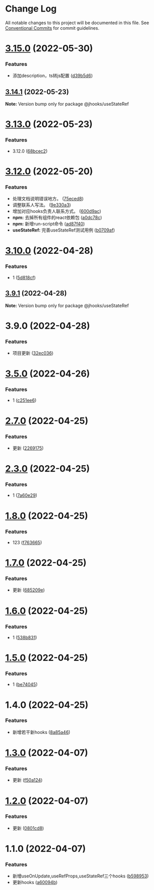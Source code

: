 # Change Log

All notable changes to this project will be documented in this file.
See [Conventional Commits](https://conventionalcommits.org) for commit guidelines.

# [3.15.0](https://coding.jd.com/jx-promote-base/jhooks/compare/v3.14.1...v3.15.0) (2022-05-30)


### Features

* 添加description，ts转js配置 ([d39b5d6](https://coding.jd.com/jx-promote-base/jhooks/commits/d39b5d6cce688f001f848377f11291f266f1279a))





## [3.14.1](https://coding.jd.com/jx-promote-base/jhooks/compare/v3.14.0...v3.14.1) (2022-05-23)

**Note:** Version bump only for package @jhooks/useStateRef





# [3.13.0](https://coding.jd.com/jx-promote-base/jhooks/compare/v3.12.0...v3.13.0) (2022-05-23)


### Features

* 3.12.0 ([68bcec2](https://coding.jd.com/jx-promote-base/jhooks/commits/68bcec291beee819e04a189df12840de01d5a19c))





# [3.12.0](https://coding.jd.com/jx-promote-base/jhooks/compare/v3.11.0...v3.12.0) (2022-05-20)


### Features

* 处理文档说明错误地方。 ([75eced8](https://coding.jd.com/jx-promote-base/jhooks/commits/75eced8109b651902e2a75c1baf8fff2cf18d2fd))
* 调整联系人写法。 ([9e330a3](https://coding.jd.com/jx-promote-base/jhooks/commits/9e330a392069b4ef616d863df6835f62026447af))
* 增加对应hooks负责人联系方式。 ([600d9ac](https://coding.jd.com/jx-promote-base/jhooks/commits/600d9aca98380e56f5ea9ed45657f748c5bdd4bb))
* **npm:** 去掉所有组件的react依赖包 ([a0dc78c](https://coding.jd.com/jx-promote-base/jhooks/commits/a0dc78c4e47a9aab773941e2901a7d4710691010))
* **npm:** 新增run-script命令  ([ad87f40](https://coding.jd.com/jx-promote-base/jhooks/commits/ad87f4026d32ec2761a55dec6a182df7ffe656a2))
* **useStateRef:** 完善useStateRef测试用例 ([b0709af](https://coding.jd.com/jx-promote-base/jhooks/commits/b0709af3fda40e5a4b2e76126c91237775952967))





# [3.10.0](https://coding.jd.com/jx-promote-base/jhooks/compare/v3.9.1...v3.10.0) (2022-04-28)


### Features

* 1 ([5d818cf](https://coding.jd.com/jx-promote-base/jhooks/commits/5d818cf84d6ddd1e5f819fe88254176088201f98))





## [3.9.1](https://coding.jd.com/jx-promote-base/jhooks/compare/v3.9.0...v3.9.1) (2022-04-28)

**Note:** Version bump only for package @jhooks/useStateRef





# 3.9.0 (2022-04-28)


### Features

* 项目更新 ([32ec036](https://coding.jd.com/jx-promote-base/jhooks/commits/32ec036b28c62a4e1713d7556dbc6bbdd1c66e6c))





# [3.5.0](https://coding.jd.com/jx-promote-base/jhooks/compare/v3.4.0...v3.5.0) (2022-04-26)


### Features

* 1 ([c251ee6](https://coding.jd.com/jx-promote-base/jhooks/commits/c251ee62c3656bcde2dbb50c8959794b02439606))





# [2.7.0](https://coding.jd.com/jx-promote-base/jhooks/compare/v2.6.0...v2.7.0) (2022-04-25)


### Features

* 更新 ([2269175](https://coding.jd.com/jx-promote-base/jhooks/commits/2269175f379ec627eb96363112f0c393bdfdcc33))





# [2.3.0](https://coding.jd.com/jx-promote-base/jhooks/compare/v2.2.0...v2.3.0) (2022-04-25)


### Features

* 1 ([7a60e29](https://coding.jd.com/jx-promote-base/jhooks/commits/7a60e29f0b1191e2450ef82bc45ca9b47a6ccfc9))





# [1.8.0](https://coding.jd.com/jx-promote-base/jhooks/compare/@jhooks/useStateRef@1.7.0...@jhooks/useStateRef@1.8.0) (2022-04-25)


### Features

* 123 ([f763665](https://coding.jd.com/jx-promote-base/jhooks/commits/f76366550a88652a8afd7c75b63ae8bc46cd1d99))





# [1.7.0](https://coding.jd.com/jx-promote-base/jhooks/compare/@jhooks/useStateRef@1.6.0...@jhooks/useStateRef@1.7.0) (2022-04-25)


### Features

* 更新 ([685209e](https://coding.jd.com/jx-promote-base/jhooks/commits/685209e0dc2cf89aa080d1aafea7a3e67a335491))





# [1.6.0](https://coding.jd.com/jx-promote-base/jhooks/compare/@jhooks/useStateRef@1.5.0...@jhooks/useStateRef@1.6.0) (2022-04-25)


### Features

* 1 ([538b831](https://coding.jd.com/jx-promote-base/jhooks/commits/538b83165e7c86daedd55afd007e601baa958456))





# [1.5.0](https://coding.jd.com/jx-promote-base/jhooks/compare/@jhooks/useStateRef@1.4.0...@jhooks/useStateRef@1.5.0) (2022-04-25)


### Features

* 1 ([be74045](https://coding.jd.com/jx-promote-base/jhooks/commits/be740453a55c3c9c108f84f9d4a6b668e9293745))





# 1.4.0 (2022-04-25)


### Features

* 新增若干新hooks ([8a85a46](https://coding.jd.com/jx-promote-base/jhooks/commits/8a85a468b5befdd49ebe1cf513afdcfb8e6f2588))





# [1.3.0](https://coding.jd.com/jx-promote-base/jhooks/compare/@jhooks/useStateRef@1.2.0...@jhooks/useStateRef@1.3.0) (2022-04-07)


### Features

* 更新 ([f50a124](https://coding.jd.com/jx-promote-base/jhooks/commits/f50a124cd9a8a08cfb4d2fb40fcf2020ea61959a))





# [1.2.0](https://coding.jd.com/jx-promote-base/jhooks/compare/@jhooks/useStateRef@1.1.0...@jhooks/useStateRef@1.2.0) (2022-04-07)


### Features

* 更新 ([0801cd8](https://coding.jd.com/jx-promote-base/jhooks/commits/0801cd83c8659616ca361719ee2d90bb9dfed366))





# 1.1.0 (2022-04-07)


### Features

* 新增useOnUpdate,useRefProps,useStateRef三个hooks ([b598953](https://coding.jd.com/jx-promote-base/jhooks/commits/b5989532b18617ae89e83ab0e8cbe5d659b93f5d))
* 更新hooks ([a60094b](https://coding.jd.com/jx-promote-base/jhooks/commits/a60094b3c8812c1dc71d056dd44926db6b0ec3a5))
